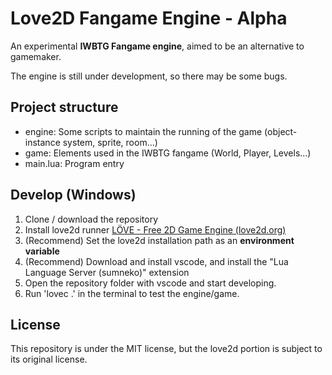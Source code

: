 # Love2D Fangame Engine - Alpha

An experimental **IWBTG Fangame engine**, aimed to be an alternative to gamemaker.

The engine is still under development, so there may be some bugs.

## Project structure

+ engine: Some scripts to maintain the running of the game (object-instance system, sprite, room...)
+ game: Elements used in the IWBTG fangame (World, Player, Levels...)
+ main.lua: Program entry

## Develop (Windows)

1. Clone / download the repository
2. Install love2d runner [LÖVE - Free 2D Game Engine (love2d.org)](https://love2d.org/)
3. (Recommend) Set the love2d installation path as an **environment variable**
4. (Recommend) Download and install vscode, and install the "Lua Language Server (sumneko)" extension 
5. Open the repository folder with vscode and start developing.
6. Run 'lovec .' in the terminal to test the engine/game.

## License

This repository is under the MIT license, but the love2d portion is subject to its original license.